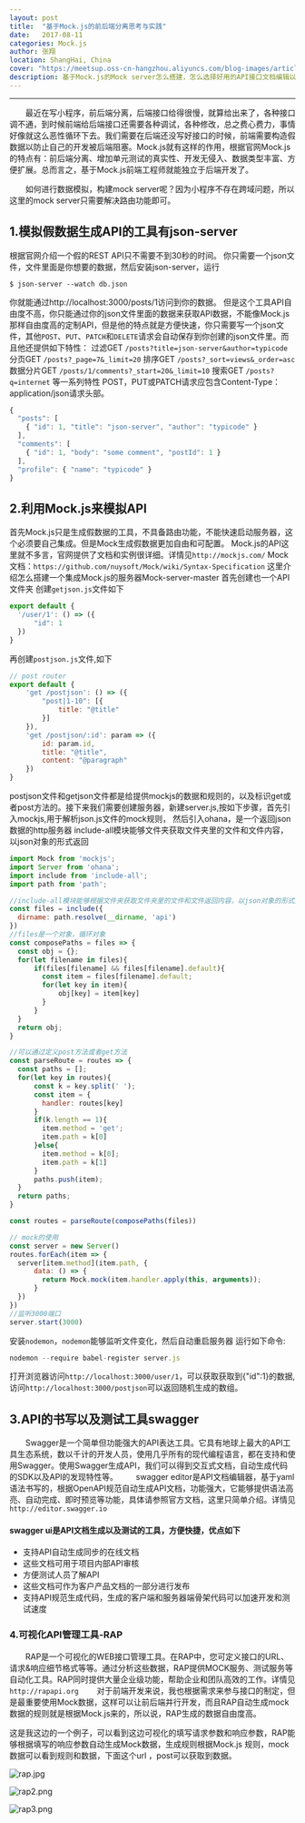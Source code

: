 ```yaml
---
layout: post
title:  "基于Mock.js的前后端分离思考与实践"
date:   2017-08-11
categories: Mock.js
author: 张翔
location: ShangHai, China
cover: "https://meetsup.oss-cn-hangzhou.aliyuncs.com/blog-images/article2/negative-space-sea-front-old-young-man-serkan-goktay-thumb-1-768x512.jpg"
description: 基于Mock.js的Mock server怎么搭建，怎么选择好用的API接口文档编辑以及测工具，你都能在这篇文章里找到解答！
---
```

---
&emsp;&emsp;最近在写小程序，前后端分离，后端接口给得很慢，就算给出来了，各种接口调不通，到时候前端给后端接口还需要各种调试，各种修改，总之费心费力，事情好像就这么恶性循环下去。我们需要在后端还没写好接口的时候，前端需要构造假数据以防止自己的开发被后端阻塞。Mock.js就有这样的作用，根据官网Mock.js的特点有：前后端分离、增加单元测试的真实性、开发无侵入、数据类型丰富、方便扩展。总而言之，基于Mock.js前端工程师就能独立于后端开发了。

&emsp;&emsp;如何进行数据模拟，构建mock server呢？因为小程序不存在跨域问题，所以这里的mock server只需要解决路由功能即可。

## 1.模拟假数据生成API的工具有json-server
根据官网介绍一个假的REST API只不需要不到30秒的时间。
你只需要一个json文件，文件里面是你想要的数据，然后安装json-server，运行
```javascirpt
$ json-server --watch db.json
```

你就能通过http://localhost:3000/posts/1访问到你的数据。
但是这个工具API自由度不高，你只能通过你的json文件里面的数据来获取API数据，不能像Mock.js那样自由度高的定制API，但是他的特点就是方便快速，你只需要写一个json文件，其他`POST`、`PUT`、`PATCH`和`DELETE`请求会自动保存到你创建的json文件里。而且他还提供如下特性：
过滤GET `/posts?title=json-server&author=typicode`
分页GET `/posts?_page=7&_limit=20`
排序GET `/posts?_sort=views&_order=asc`
数据分片GET `/posts/1/comments?_start=20&_limit=10`
搜索GET `/posts?q=internet`
等一系列特性
POST，PUT或PATCH请求应包含Content-Type：application/json请求头部。
```javascript
{
  "posts": [
    { "id": 1, "title": "json-server", "author": "typicode" }
  ],
  "comments": [
    { "id": 1, "body": "some comment", "postId": 1 }
  ],
  "profile": { "name": "typicode" }
}
```

## 2.利用Mock.js来模拟API
首先Mock.js只是生成假数据的工具，不具备路由功能，不能快速启动服务器，这个必须要自己集成。但是Mock生成假数据更加自由和可配置。
Mock.js的API这里就不多言，官网提供了文档和实例很详细。详情见`http://mockjs.com/`
Mock文档：`https://github.com/nuysoft/Mock/wiki/Syntax-Specification`
这里介绍怎么搭建一个集成Mock.js的服务器Mock-server-master
首先创建也一个API文件夹
创建`getjson.js`文件如下
```javascript
export default {
  '/user/1': () => ({
      "id": 1
  })
}
```

再创建`postjson.js`文件,如下
```javascript
// post router
export default {
	'get /postjson': () => ({
		"post|1-10": [{
			title: "@title"
		}]
	}),
	'get /postjson/:id': param => ({
		id: param.id,
		title: "@title",
		content: "@paragraph"
	})
}
```

postjson文件和getjson文件都是给提供mockjs的数据和规则的，以及标识get或者post方法的。接下来我们需要创建服务器，新建server.js,按如下步骤，首先引入mockjs,用于解析json.js文件的mock规则，
然后引入ohana，是一个返回json数据的http服务器
include-all模块能够文件夹获取文件夹里的文件和文件内容，以json对象的形式返回
```javascript
import Mock from 'mockjs';
import Server from 'ohana';
import include from 'include-all';
import path from 'path';

//include-all模块能够根据文件夹获取文件夹里的文件和文件返回内容，以json对象的形式返回
const files = include({
  dirname: path.resolve(__dirname, 'api')
})
//files是一个对象，循环对象
const composePaths = files => {
  const obj = {};
  for(let filename in files){
      if(files[filename] && files[filename].default){
        const item = files[filename].default;
        for(let key in item){
            obj[key] = item[key]
        }
      }
  }
  return obj;
}

//可以通过定义post方法或者get方法
const parseRoute = routes => {
  const paths = [];
  for(let key in routes){
      const k = key.split(' ');
      const item = {
        handler: routes[key]
      }
      if(k.length == 1){
        item.method = 'get';
        item.path = k[0]
      }else{
        item.method = k[0];
        item.path = k[1]
      }
      paths.push(item);
  }
  return paths;
}

const routes = parseRoute(composePaths(files))

// mock的使用
const server = new Server()
routes.forEach(item => {
  server[item.method](item.path, {
      data: () => {
        return Mock.mock(item.handler.apply(this, arguments));
      }
  })
})
//监听3000端口
server.start(3000)
```

安装`nodemon`，`nodemon`能够监听文件变化，然后自动重启服务器
运行如下命令:
```javascript
nodemon --require babel-register server.js
```

打开浏览器访问`http://localhost:3000/user/1`，可以获取获取到{"id":1}的数据,访问`http://localhost:3000/postjson`可以返回随机生成的数组。

## 3.API的书写以及测试工具swagger
&emsp;&emsp;Swagger是一个简单但功能强大的API表达工具。它具有地球上最大的API工具生态系统，数以千计的开发人员，使用几乎所有的现代编程语言，都在支持和使用Swagger。使用Swagger生成API，我们可以得到交互式文档，自动生成代码的SDK以及API的发现特性等。
&emsp;&emsp;swagger editor是API文档编辑器，基于yaml语法书写的，根据OpenAPI规范自动生成API文档，功能强大，它能够提供语法高亮、自动完成、即时预览等功能，具体请参照官方文档，这里只简单介绍。详情见`http://editor.swagger.io`
#### swagger ui是API文档生成以及测试的工具，方便快捷，优点如下
- 支持API自动生成同步的在线文档
- 这些文档可用于项目内部API审核
- 方便测试人员了解API
- 这些文档可作为客户产品文档的一部分进行发布
- 支持API规范生成代码，生成的客户端和服务器端骨架代码可以加速开发和测试速度

### 4.可视化API管理工具-RAP
&emsp;&emsp;RAP是一个可视化的WEB接口管理工具。在RAP中，您可定义接口的URL、请求&响应细节格式等等。通过分析这些数据，RAP提供MOCK服务、测试服务等自动化工具。RAP同时提供大量企业级功能，帮助企业和团队高效的工作。详情见`http://rapapi.org`
&emsp;&emsp;对于前端开发来说，我也根据需求来参与接口的制定，但是最重要使用Mock数据，这样可以让前后端并行开发，而且RAP自动生成mock数据的规则就是根据Mock.js来的，所以说，RAP生成的数据自由度高。

这是我这边的一个例子，可以看到这边可视化的填写请求参数和响应参数，RAP能够根据填写的响应参数自动生成Mock数据，生成规则根据Mock.js
规则，mock数据可以看到规则和数据，下面这个url ，post可以获取到数据。

![rap.jpg](https://meetsup.oss-cn-hangzhou.aliyuncs.com/blog-images/article2/rap.jpg)

![rap2.png](https://meetsup.oss-cn-hangzhou.aliyuncs.com/blog-images/article2/rap2.png)

![rap3.png](https://meetsup.oss-cn-hangzhou.aliyuncs.com/blog-images/article2/rap3.png)
